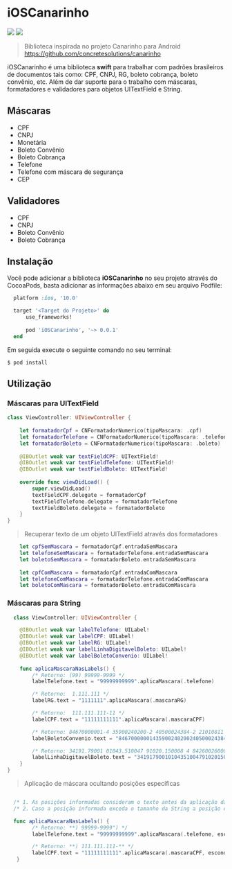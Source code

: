 # iOSCanarinho

<img src="https://img.shields.io/cocoapods/p/iOSCanarinho?label=platform"> <img src="https://img.shields.io/static/v1?label=pod&message=v0.0.1&color=blue&style=flat">



> Biblioteca inspirada no projeto Canarinho para Android https://github.com/concretesolutions/canarinho

iOSCanarinho é uma biblioteca **swift** para trabalhar com padrões brasileiros de documentos tais como: CPF, CNPJ, RG, boleto cobrança, boleto convênio, etc. 
Além de dar suporte para o trabalho com máscaras, formatadores e validadores para objetos UITextField e String.

## Máscaras

* CPF
* CNPJ
* Monetária
* Boleto Convênio
* Boleto Cobrança 
* Telefone
* Telefone com máscara de segurança
* CEP

## Validadores

* CPF
* CNPJ
* Boleto Convênio
* Boleto Cobrança 

## Instalação 

Você pode adicionar a biblioteca **iOSCanarinho** no seu projeto através do CocoaPods, basta adicionar as informações abaixo em seu arquivo Podfile:

```ruby
  platform :ios, '10.0'

  target '<Target do Projeto>' do
      use_frameworks!
  
      pod 'iOSCanarinho', '~> 0.0.1'
  end
```

Em seguida execute o seguinte comando no seu terminal:

```shell
$ pod install
```

## Utilização

### Máscaras para UITextField

```swift
class ViewController: UIViewController {
    
    let formatadorCpf = CNFormatadorNumerico(tipoMascara: .cpf)
    let formatadorTelefone = CNFormatadorNumerico(tipoMascara: .telefone)
    let formatadorBoleto = CNFormatadorNumerico(tipoMascara: .boleto)
    
    @IBOutlet weak var textFieldCPF: UITextField!
    @IBOutlet weak var textFieldTelefone: UITextField!
    @IBOutlet weak var textFieldBoleto: UITextField!
    
    override func viewDidLoad() {
        super.viewDidLoad()
        textFieldCPF.delegate = formatadorCpf
        textFieldTelefone.delegate = formatadorTelefone
        textFieldBoleto.delegate = formatadorBoleto
    } 
}
```


> Recuperar texto de um objeto UITextField através dos formatadores

```swift
    let cpfSemMascara = formatadorCpf.entradaSemMascara
    let telefoneSemMascara = formatadorTelefone.entradaSemMascara
    let boletoSemMascara = formatadorBoleto.entradaSemMascara
    
    let cpfComMascara = formatadorCpf.entradaComMascara
    let telefoneComMascara = formatadorTelefone.entradaComMascara
    let boletoComMascara = formatadorBoleto.entradaComMascara
```

### Máscaras para String

```swift
  class ViewController: UIViewController {

    @IBOutlet weak var labelTelefone: UILabel!
    @IBOutlet weak var labelCPF: UILabel!
    @IBOutlet weak var labelRG: UILabel!
    @IBOutlet weak var labelLinhaDigitavelBoleto: UILabel!
    @IBOutlet weak var labelBoletoConvenio: UILabel!
    
    func aplicaMascaraNasLabels() {
        /* Retorno: (99) 99999-9999 */
        labelTelefone.text = "99999999999".aplicaMascara(.telefone) 

        /* Retorno:  1.111.111 */
        labelRG.text = "1111111".aplicaMascara(.mascaraRG) 

        /* Retorno:  111.111.111-11 */
        labelCPF.text = "11111111111".aplicaMascara(.mascaraCPF) 

        /* Retorno: 84670000001-4 35900240200-2 40500024384-2 21010811 */
        labelBoletoConvenio.text = "84670000001435900240200240500024384221010811".aplicaMascara(.mascaraLinhaDigitavelConvenio) 

        /* Retorno: 34191.79001 01043.510047 91020.150008 4 84260026000 */
        labelLinhaDigitavelBoleto.text = "34191790010104351004791020150008484260026000".aplicaMascara(.mascaraLinhaDigitavelBoleto)
    }
}
```

> Aplicação de máscara ocultando posições específicas 

```swift

  /* 1. As posições informadas consideram o texto antes da aplicação da máscara) */
  /* 2. Caso a posição informada exceda o tamanho da String a posição em questão é ignorada */

  func aplicaMascaraNasLabels() {
        /* Retorno: **) 99999-9999") */
        labelTelefone.text = "99999999999".aplicaMascara(.telefone, esconderPosicoes: [0, 1], caractereDeOcultacao: "*")

        /* Retorno: **) 111.111.111-** */
        labelCPF.text = "11111111111".aplicaMascara(.mascaraCPF, esconderPosicoes: [9, 10], caractereDeOcultacao: "*")
   }
```
